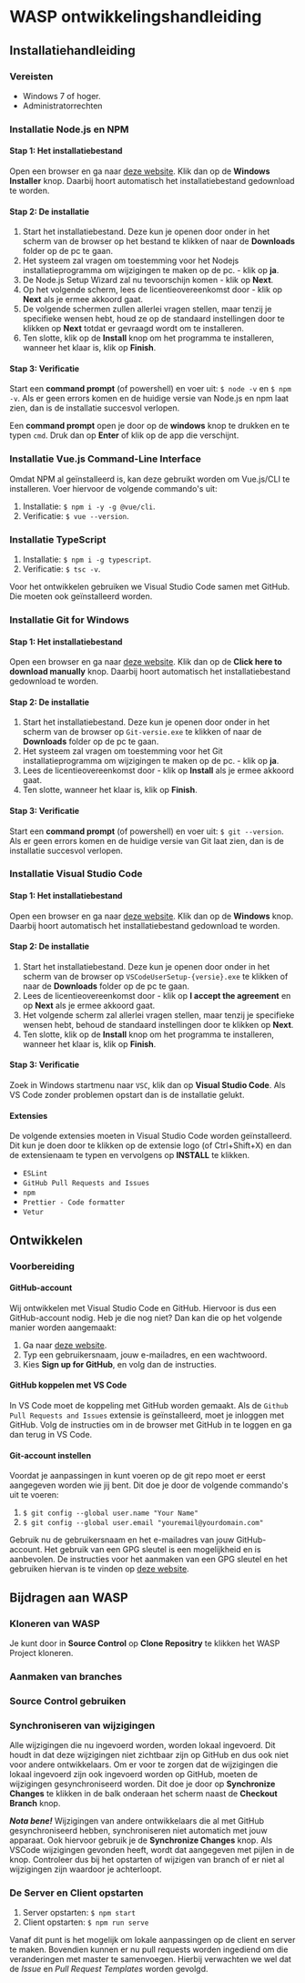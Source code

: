 # WASP ontwikkelingshandleiding

## Installatiehandleiding

### Vereisten

- Windows 7 of hoger.
- Administratorrechten

### Installatie Node.js en NPM

#### Stap 1: Het installatiebestand

Open een browser en ga naar [deze website](https://nodejs.org/en/download/). Klik dan op de **Windows Installer** knop. Daarbij hoort automatisch het installatiebestand gedownload te worden.

#### Stap 2: De installatie

1. Start het installatiebestand. Deze kun je openen door onder in het scherm van de browser op het bestand te klikken of naar de **Downloads** folder op de pc te gaan.
2. Het systeem zal vragen om toestemming voor het Nodejs installatieprogramma om wijzigingen te maken op de pc. - klik op **ja**.
3. De Node.js Setup Wizard zal nu tevoorschijn komen - klik op **Next**.
4. Op het volgende scherm, lees de licentieovereenkomst door - klik op **Next** als je ermee akkoord gaat.
5. De volgende schermen zullen allerlei vragen stellen, maar tenzij je specifieke wensen hebt, houd ze op de standaard instellingen door te klikken op **Next** totdat er gevraagd wordt om te installeren.
6. Ten slotte, klik op de **Install** knop om het programma te installeren, wanneer het klaar is, klik op **Finish**.

#### Stap 3: Verificatie

Start een **command prompt** (of powershell) en voer uit: `$ node -v` en `$ npm -v`. Als er geen errors komen en de huidige versie van Node.js en npm laat zien, dan is de installatie succesvol verlopen.

Een **command prompt** open je door op de **windows** knop te drukken en te typen `cmd`. Druk dan op **Enter** of klik op de app die verschijnt.

### Installatie Vue.js Command-Line Interface

Omdat NPM al geïnstalleerd is, kan deze gebruikt worden om Vue.js/CLI te installeren. Voer hiervoor de volgende commando's uit:

1. Installatie: `$ npm i -y -g @vue/cli`.
2. Verificatie: `$ vue --version`.

### Installatie TypeScript

1. Installatie: `$ npm i -g typescript`.
2. Verificatie: `$ tsc -v`.

Voor het ontwikkelen gebruiken we Visual Studio Code samen met GitHub. Die moeten ook geïnstalleerd worden.

### Installatie Git for Windows

#### Stap 1: Het installatiebestand

Open een browser en ga naar [deze website](https://git-scm.com/download/win). Klik dan op de **Click here to download manually** knop. Daarbij hoort automatisch het installatiebestand gedownload te worden.

#### Stap 2: De installatie

1. Start het installatiebestand. Deze kun je openen door onder in het scherm van de browser op `Git-versie.exe` te klikken of naar de **Downloads** folder op de pc te gaan.
2. Het systeem zal vragen om toestemming voor het Git installatieprogramma om wijzigingen te maken op de pc. - klik op **ja**.
3. Lees de licentieovereenkomst door - klik op **Install** als je ermee akkoord gaat.
4. Ten slotte, wanneer het klaar is, klik op **Finish**.

#### Stap 3: Verificatie

Start een **command prompt** (of powershell) en voer uit: `$ git --version`. Als er geen errors komen en de huidige versie van Git laat zien, dan is de installatie succesvol verlopen.

### Installatie Visual Studio Code

#### Stap 1: Het installatiebestand

Open een browser en ga naar [deze website](https://code.visualstudio.com/download). Klik dan op de **Windows** knop. Daarbij hoort automatisch het installatiebestand gedownload te worden.

#### Stap 2: De installatie

1. Start het installatiebestand. Deze kun je openen door onder in het scherm van de browser op `VSCodeUserSetup-{versie}.exe` te klikken of naar de **Downloads** folder op de pc te gaan.
2. Lees de licentieovereenkomst door - klik op **I accept the agreement** en op **Next** als je ermee akkoord gaat.
3. Het volgende scherm zal allerlei vragen stellen, maar tenzij je specifieke wensen hebt, behoud de standaard instellingen door te klikken op **Next**.
4. Ten slotte, klik op de **Install** knop om het programma te installeren, wanneer het klaar is, klik op **Finish**.

#### Stap 3: Verificatie

Zoek in Windows startmenu naar `VSC`, klik dan op **Visual Studio Code**. Als VS Code zonder problemen opstart dan is de installatie gelukt.

#### Extensies

De volgende extensies moeten in Visual Studio Code worden geïnstalleerd. Dit kun je doen door te klikken op de extensie logo (of Ctrl+Shift+X) en dan de extensienaam te typen en vervolgens op **INSTALL** te klikken.

- `ESLint`
- `GitHub Pull Requests and Issues`
- `npm`
- `Prettier - Code formatter`
- `Vetur`

## Ontwikkelen

### Voorbereiding

#### GitHub-account

Wij ontwikkelen met Visual Studio Code en GitHub. Hiervoor is dus een GitHub-account nodig. Heb je die nog niet? Dan kan die op het volgende manier worden aangemaakt:

1. Ga naar [deze website](https://github.com/join).
2. Typ een gebruikersnaam, jouw e-mailadres, en een wachtwoord.
3. Kies **Sign up for GitHub**, en volg dan de instructies.

#### GitHub koppelen met VS Code

In VS Code moet de koppeling met GitHub worden gemaakt. Als de `Github Pull Requests and Issues` extensie is geïnstalleerd, moet je inloggen met GitHub. Volg de instructies om in de browser met GitHub in te loggen en ga dan terug in VS Code.

#### Git-account instellen

Voordat je aanpassingen in kunt voeren op de git repo moet er eerst aangegeven worden wie jij bent. Dit doe je door de volgende commando's uit te voeren:

1. `$ git config --global user.name "Your Name"`
2. `$ git config --global user.email "youremail@yourdomain.com"`

Gebruik nu de gebruikersnaam en het e-mailadres van jouw GitHub-account.
Het gebruik van een GPG sleutel is een mogelijkheid en is aanbevolen. De instructies voor het aanmaken van een GPG sleutel en het gebruiken hiervan is te vinden op [deze website](https://medium.com/@ryanmillerc/use-gpg-signing-keys-with-git-on-windows-10-github-4acbced49f68).

## Bijdragen aan WASP

### Kloneren van WASP

Je kunt door in **Source Control** op **Clone Repositry** te klikken het WASP Project kloneren.

### Aanmaken van branches

### Source Control gebruiken

### Synchroniseren van wijzigingen

Alle wijzigingen die nu ingevoerd worden, worden lokaal ingevoerd. Dit houdt in dat deze wijzigingen niet zichtbaar zijn op GitHub en dus ook niet voor andere ontwikkelaars. Om er voor te zorgen dat de wijzigingen die lokaal ingevoerd zijn ook ingevoerd worden op GitHub, moeten de wijzigingen gesynchroniseerd worden. Dit doe je door op **Synchronize Changes** te klikken in de balk onderaan het scherm naast de **Checkout Branch** knop.

**_Nota bene!_** Wijzigingen van andere ontwikkelaars die al met GitHub gesynchroniseerd hebben, synchroniseren niet automatich met jouw apparaat. Ook hiervoor gebruik je de **Synchronize Changes** knop. Als VSCode wijzigingen gevonden heeft, wordt dat aangegeven met pijlen in de knop. Controleer dus bij het opstarten of wijzigen van branch of er niet al wijzigingen zijn waardoor je achterloopt.

### De Server en Client opstarten

1. Server opstarten: `$ npm start`
2. Client opstarten: `$ npm run serve`

Vanaf dit punt is het mogelijk om lokale aanpassingen op de client en server te maken. Bovendien kunnen er nu pull requests worden ingediend om die veranderingen met master te samenvoegen. Hierbij verwachten we wel dat de _Issue_ en _Pull Request Templates_ worden gevolgd.
